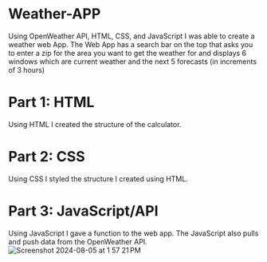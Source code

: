 # Weather-APP
Using OpenWeather API, HTML, CSS, and JavaScript I was able to create a weather web App. The Web App has a search bar on the top that asks you to enter a zip for the area you want to get the weather for and displays 6 windows which are current weather and the next 5 forecasts (in increments of 3 hours)
# Part 1: HTML
Using HTML I created the structure of the calculator.
# Part 2: CSS
Using CSS I styled the structure I created using HTML.
# Part 3: JavaScript/API
Using JavaScript I gave a function to the web app. The JavaScript also pulls and push data from the OpenWeather API.
![Screenshot 2024-08-05 at 1 57 21 PM](https://github.com/user-attachments/assets/9d99e8d8-8d04-4239-b35b-49344daa01f8)
